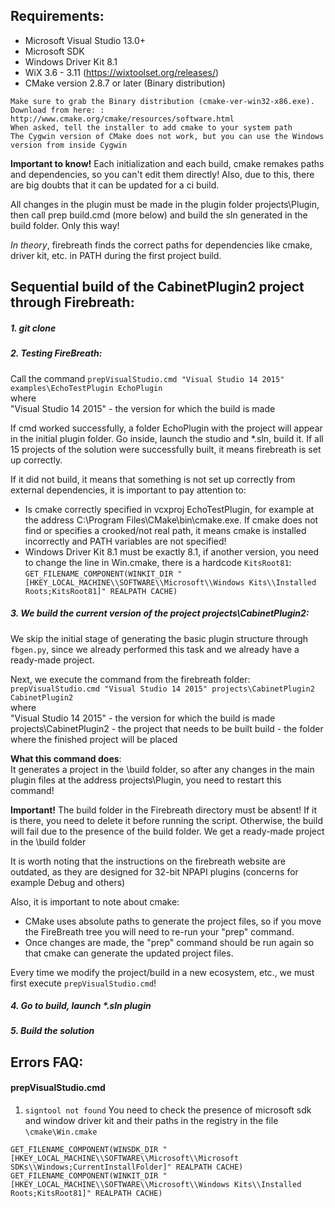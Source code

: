 ## Requirements:

* Microsoft Visual Studio 13.0+
* Microsoft SDK
* Windows Driver Kit 8.1
* WiX 3.6 - 3.11 (https://wixtoolset.org/releases/)
* CMake version 2.8.7 or later (Binary distribution)
```
Make sure to grab the Binary distribution (cmake-ver-win32-x86.exe).
Download from here: : http://www.cmake.org/cmake/resources/software.html
When asked, tell the installer to add cmake to your system path
The Cygwin version of CMake does not work, but you can use the Windows version from inside Cygwin
```

**Important to know!**
Each initialization and each build, cmake remakes paths and dependencies, so you can't edit them directly!
Also, due to this, there are big doubts that it can be updated for a ci build.

All changes in the plugin must be made in the plugin folder projects\Plugin, then call prep build.cmd (more below) and build the sln generated in the build folder. Only this way!

_In theory_, firebreath finds the correct paths for dependencies like cmake, driver kit, etc. in PATH during the first project build.


## Sequential build of the CabinetPlugin2 project through Firebreath:

##### 1. git clone

##### 2. Testing FireBreath:
Call the command `prepVisualStudio.cmd "Visual Studio 14 2015" examples\EchoTestPlugin EchoPlugin`  
where  
"Visual Studio 14 2015" - the version for which the build is made  

If cmd worked successfully, a folder EchoPlugin with the project will appear in the initial plugin folder. Go inside, launch the studio and *.sln, build it.
If all 15 projects of the solution were successfully built, it means firebreath is set up correctly.

If it did not build, it means that something is not set up correctly from external dependencies, it is important to pay attention to:

* Is cmake correctly specified in vcxproj EchoTestPlugin, for example at the address C:\Program Files\CMake\bin\cmake.exe. If cmake does not find or specifies a crooked/not real path, it means cmake is installed incorrectly and PATH variables are not specified!
* Windows Driver Kit 8.1 must be exactly 8.1, if another version, you need to change the line in Win.cmake, there is a hardcode `KitsRoot81`:  
`GET_FILENAME_COMPONENT(WINKIT_DIR "[HKEY_LOCAL_MACHINE\\SOFTWARE\\Microsoft\\Windows Kits\\Installed Roots;KitsRoot81]" REALPATH CACHE)`

##### 3. We build the current version of the project  projects\CabinetPlugin2:

We skip the initial stage of generating the basic plugin structure through `fbgen.py`, since we already performed this task and we already have a ready-made project.

Next, we execute the command from the firebreath folder:  
`prepVisualStudio.cmd "Visual Studio 14 2015" projects\CabinetPlugin2 CabinetPlugin2`  
where  
"Visual Studio 14 2015" - the version for which the build is made 
projects\CabinetPlugin2 - the project that needs to be built
build - the folder where the finished project will be placed

**What this command does**:  
It generates a project in the \build folder, so after any changes in the main plugin files at the address projects\Plugin, you need to restart this command!

**Important!** The build folder in the Firebreath directory must be absent! If it is there, you need to delete it before running the script. Otherwise, the build will fail due to the presence of the build folder.
We get a ready-made project in the \build folder

It is worth noting that the instructions on the firebreath website are outdated, as they are designed for 32-bit NPAPI plugins (concerns for example Debug and others)


Also, it is important to note about cmake:
* CMake uses absolute paths to generate the project files, so if you move the FireBreath tree you will need to re-run your "prep" command.
* Once changes are made, the "prep" command should be run again so that cmake can generate the updated project files. 

Every time we modify the project/build in a new ecosystem, etc., we must first execute `prepVisualStudio.cmd`!  


##### 4. Go to build, launch *.sln plugin  

##### 5. Build the solution


## Errors FAQ:

#### prepVisualStudio.cmd

1. `signtool not found`
You need to check the presence of microsoft sdk and window driver kit and their paths in the registry in the file  `\cmake\Win.cmake`  
```
GET_FILENAME_COMPONENT(WINSDK_DIR "[HKEY_LOCAL_MACHINE\\SOFTWARE\\Microsoft\\Microsoft SDKs\\Windows;CurrentInstallFolder]" REALPATH CACHE)
GET_FILENAME_COMPONENT(WINKIT_DIR "[HKEY_LOCAL_MACHINE\\SOFTWARE\\Microsoft\\Windows Kits\\Installed Roots;KitsRoot81]" REALPATH CACHE)
```